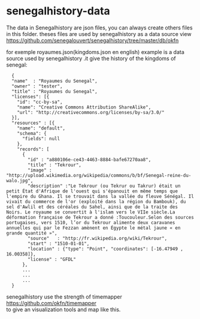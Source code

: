 senegalhistory-data
===================

The data in Senegalhistory are json files, you can always create others files in this folder. 
theses files are used by senegalhistory as a data source view 
https://github.com/senegalouvert/senegalhistory/tree/master/db/okfn

for exemple
royaumes.json(kingdoms.json en english) example is a data source used by senegalhistory .it give the history of the kingdoms of senegal:


      {
      "name"  : "Royaumes du Senegal",
      "owner" : "tester",
      "title" : "Royaumes du Senegal",
      "licenses": [{
        "id": "cc-by-sa",
        "name": "Creative Commons Attribution ShareAlike",
        "url": "http://creativecommons.org/licenses/by-sa/3.0/"
      }],
      "resources" : [{
        "name": "default",
        "schema": {
          "fields": null
        },
        "records": [
          {
            "id" : "a880106e-ce43-4463-8884-bafe67270aa8",
            "title" : "Tekrour",
            "image" : "http://upload.wikimedia.org/wikipedia/commons/b/bf/Senegal-reine-du-walo.jpg",
            "description" :"Le Tekrour (ou Tekrur ou Takrur) était un petit État d'Afrique de l'ouest qui s'épanouit en même temps que l'empire du Ghana. Il se trouvait dans la vallée du fleuve Sénégal. Il vivait du commerce de l'or (exploité dans la région du Bambouk), du sel d'Awlil et des céréales du Sahel, ainsi que de la traite des Noirs. Le royaume se convertit à l'islam vers le VIIe siècle.La déformation française de Tekrour a donné :Toucouleur.Selon des sources portugaises, vers 1510, l’or du Tekrour alimente deux caravanes annuelles qui par le Fezzan amènent en Égypte le métal jaune « en grande quantité »",
            "source"   : "http://fr.wikipedia.org/wiki/Tekrour",
            "start" : "1510-01-01",
            "location" : {"type": "Point", "coordinates": [-16.47949 , 16.00358]},
            "license" : "GFDL"
          },
          ...
          ...
          ...
      }

senegalhistory  use the strength of timemapper https://github.com/okfn/timemapper  
to give an visualization tools and map like this.

